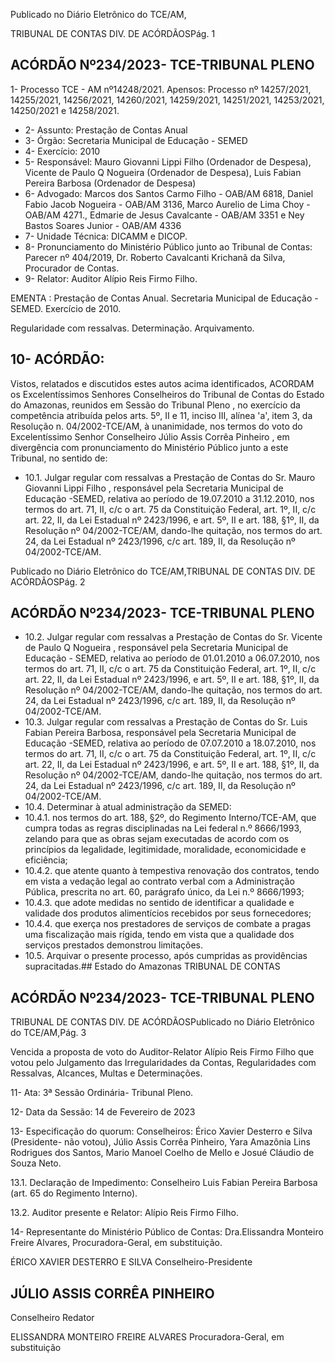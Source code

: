 Publicado  no  Diário  Eletrônico do TCE/AM,

TRIBUNAL DE CONTAS DIV. DE ACÓRDÃOSPág. 1

## ACÓRDÃO Nº234/2023- TCE-TRIBUNAL PLENO

1- Processo TCE - AM nº14248/2021. Apensos: Processo nº 14257/2021, 14255/2021, 14256/2021, 14260/2021, 14259/2021, 14251/2021, 14253/2021, 14250/2021 e 14258/2021.

- 2- Assunto: Prestação de Contas Anual
- 3- Órgão: Secretaria Municipal de Educação - SEMED
- 4- Exercício: 2010
- 5- Responsável: Mauro Giovanni Lippi Filho (Ordenador de Despesa), Vicente de Paulo Q  Nogueira  (Ordenador  de  Despesa),  Luis  Fabian  Pereira  Barbosa  (Ordenador  de Despesa)
- 6- Advogado: Marcos  dos  Santos  Carmo  Filho  -  OAB/AM  6818,  Daniel  Fabio  Jacob Nogueira -  OAB/AM 3136, Marco Aurelio de Lima Choy - OAB/AM 4271., Edmarie de Jesus Cavalcante - OAB/AM  3351 e Ney Bastos Soares Junior - OAB/AM 4336
- 7- Unidade Técnica: DICAMM e DICOP.
- 8- Pronunciamento  do  Ministério  Público  junto  ao  Tribunal  de  Contas: Parecer  nº 404/2019, Dr. Roberto Cavalcanti Krichanã da Silva, Procurador de Contas.
- 9- Relator: Auditor Alípio Reis Firmo Filho.

EMENTA :  Prestação  de  Contas  Anual.  Secretaria Municipal  de  Educação  -  SEMED.  Exercício  de 2010.

Regularidade com ressalvas. Determinação. Arquivamento.

## 10-  ACÓRDÃO:

Vistos, relatados e discutidos estes autos acima identificados, ACORDAM os Excelentíssimos Senhores Conselheiros do Tribunal de Contas do Estado do Amazonas, reunidos em Sessão do Tribunal Pleno , no exercício da competência atribuída pelos arts. 5º, II e 11, inciso III, alínea 'a', item 3, da Resolução n. 04/2002-TCE/AM, à unanimidade, nos termos do voto do Excelentíssimo Senhor Conselheiro Júlio Assis Corrêa Pinheiro , em  divergência com  pronunciamento  do  Ministério  Público  junto  a  este  Tribunal,  no sentido de:

- 10.1. Julgar regular com ressalvas a Prestação de Contas do Sr. Mauro Giovanni  Lippi  Filho , responsável  pela  Secretaria  Municipal  de Educação -SEMED, relativa ao período de 19.07.2010 a 31.12.2010, nos termos do art. 71, II, c/c o art. 75 da Constituição Federal, art. 1º, II, c/c art. 22, II, da Lei Estadual nº 2423/1996, e art. 5º, II e art. 188, §1º, II, da Resolução nº 04/2002-TCE/AM, dando-lhe quitação, nos termos do art. 24, da Lei Estadual nº 2423/1996, c/c art. 189, II, da Resolução nº 04/2002-TCE/AM.

Publicado  no  Diário  Eletrônico do TCE/AM,TRIBUNAL DE CONTAS DIV. DE ACÓRDÃOSPág. 2

## ACÓRDÃO Nº234/2023- TCE-TRIBUNAL PLENO

- 10.2. Julgar regular com ressalvas a Prestação de Contas do Sr. Vicente de  Paulo  Q  Nogueira , responsável  pela  Secretaria  Municipal  de Educação - SEMED, relativa ao período de 01.01.2010 a 06.07.2010, nos termos do art. 71, II, c/c o art. 75 da Constituição Federal, art. 1º, II, c/c art. 22, II, da Lei Estadual nº 2423/1996, e art. 5º, II e art. 188, §1º,  II,  da  Resolução  nº  04/2002-TCE/AM,  dando-lhe  quitação,  nos termos do art. 24, da Lei Estadual nº 2423/1996, c/c art. 189, II, da Resolução nº 04/2002-TCE/AM.
- 10.3. Julgar regular com ressalvas a Prestação de Contas do Sr. Luis Fabian Pereira Barbosa, responsável pela Secretaria Municipal de Educação -SEMED, relativa ao período de 07.07.2010 a 18.07.2010, nos termos do art. 71, II, c/c o art. 75 da Constituição Federal, art. 1º, II, c/c art. 22, II, da Lei Estadual nº 2423/1996, e art. 5º, II e art. 188, §1º, II, da Resolução nº 04/2002-TCE/AM, dando-lhe quitação, nos termos do art. 24, da Lei Estadual nº 2423/1996, c/c art. 189, II, da Resolução nº 04/2002-TCE/AM.
- 10.4. Determinar à atual administração da SEMED:
- 10.4.1. nos termos do art. 188, §2º, do Regimento Interno/TCE-AM, que cumpra todas as regras disciplinadas na Lei federal n.º 8666/1993, zelando para que  as  obras  sejam  executadas  de  acordo  com  os princípios da legalidade, legitimidade, moralidade, economicidade e eficiência;
- 10.4.2. que atente quanto à tempestiva renovação dos contratos,  tendo  em  vista  a  vedação  legal  ao  contrato verbal com a Administração Pública, prescrita no art. 60, parágrafo único, da Lei n.º 8666/1993;
- 10.4.3. que adote medidas no sentido de identificar a qualidade e validade dos produtos alimentícios recebidos por seus fornecedores;
- 10.4.4. que exerça nos prestadores de serviços de combate a pragas uma fiscalização mais rígida, tendo em vista que a qualidade dos serviços prestados demonstrou limitações.
- 10.5. Arquivar o  presente  processo,  após  cumpridas  as  providências supracitadas.## Estado do Amazonas TRIBUNAL DE CONTAS

## ACÓRDÃO Nº234/2023- TCE-TRIBUNAL PLENO

TRIBUNAL DE CONTAS DIV. DE ACÓRDÃOSPublicado  no  Diário  Eletrônico do TCE/AM,Pág. 3

Vencida  a  proposta  de  voto  do  Auditor-Relator  Alípio  Reis  Firmo  Filho  que votou  pelo  Julgamento  das  Irregularidades  da  Contas,  Regularidades  com  Ressalvas, Alcances, Multas e Determinações.

11-  Ata: 3ª Sessão Ordinária- Tribunal Pleno.

12-  Data da Sessão: 14 de Fevereiro de 2023

13-  Especificação do quorum: Conselheiros: Érico Xavier Desterro e Silva (Presidente- não votou),  Júlio  Assis  Corrêa  Pinheiro,  Yara  Amazônia  Lins  Rodrigues  dos  Santos, Mario Manoel Coelho de Mello e Josué Cláudio de Souza Neto.

13.1. Declaração de Impedimento: Conselheiro Luis Fabian Pereira Barbosa (art. 65 do Regimento Interno).

13.2. Auditor presente e Relator: Alípio Reis Firmo Filho.

14-  Representante  do  Ministério  Público  de  Contas: Dra.Elissandra  Monteiro  Freire Alvares, Procuradora-Geral, em substituição.

ÉRICO XAVIER DESTERRO E SILVA Conselheiro-Presidente

## JÚLIO ASSIS CORRÊA PINHEIRO

Conselheiro Redator

ELISSANDRA MONTEIRO FREIRE ALVARES Procuradora-Geral, em substituição